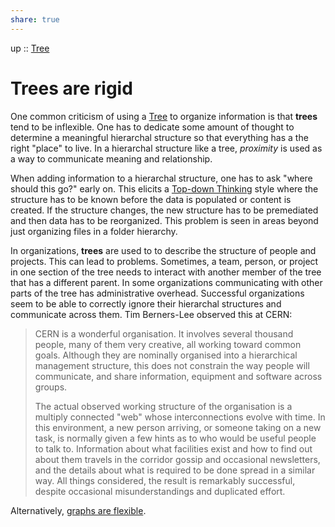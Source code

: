 ```yaml
---  
share: true  
---  
```

up :: [Tree](./Tree.md)  
  
# Trees are rigid  
  
One common criticism of using a [Tree](./Tree.md) to organize information is that **trees** tend to be inflexible. One has to dedicate some amount of thought to determine a meaningful hierarchal structure so that everything has a the right "place" to live. In a hierarchal structure like a tree, *proximity* is used as a way to communicate meaning and relationship.  
  
When adding information to a hierarchal structure, one has to ask "where should this go?" early on. This elicits a [Top-down Thinking](../Top-down%20Thinking.md)  style where the structure has to be known before the data is populated or content is created. If the structure changes, the new structure has to be premediated and then data has to be reorganized. This problem is seen in areas beyond just organizing files in a folder hierarchy.  
  
In organizations, **trees** are used to to describe the structure of people and projects. This can lead to problems. Sometimes, a team, person, or project in one section of the tree needs to interact with another member of the tree that has a different parent. In some organizations communicating with other parts of the tree has administrative overhead. Successful organizations seem to be able to correctly ignore their hierarchal structures and communicate across them. Tim Berners-Lee observed this at CERN:  
  
> CERN is a wonderful organisation. It involves several thousand people, many of them very creative, all working toward common goals. Although they are nominally organised into a hierarchical management structure, this does not constrain the way people will communicate, and share information, equipment and software across groups.      
>   
> The actual observed working structure of the organisation is a multiply connected "web" whose interconnections evolve with time. In this environment, a new person arriving, or someone taking on a new task, is normally given a few hints as to who would be useful people to talk to. Information about what facilities exist and how to find out about them travels in the corridor gossip and occasional newsletters, and the details about what is required to be done spread in a similar way. All things considered, the result is remarkably successful, despite occasional misunderstandings and duplicated effort.  
  
Alternatively, [graphs are flexible](./graphs-are-flexible.md).